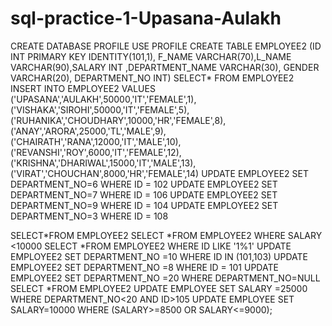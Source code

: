 # sql-practice-1-Upasana-Aulakh
CREATE DATABASE PROFILE
USE PROFILE 
CREATE TABLE EMPLOYEE2
(ID INT PRIMARY KEY IDENTITY(101,1), F_NAME VARCHAR(70),L_NAME VARCHAR(90),SALARY INT ,DEPARTMENT_NAME VARCHAR(30), GENDER VARCHAR(20),
DEPARTMENT_NO INT)
SELECT* FROM EMPLOYEE2
INSERT INTO EMPLOYEE2 VALUES 
('UPASANA','AULAKH',50000,'IT','FEMALE',1),
('VISHAKA','SIROHI',50000,'IT','FEMALE',5),
('RUHANIKA','CHOUDHARY',10000,'HR','FEMALE',8),
('ANAY','ARORA',25000,'TL','MALE',9),
('CHAIRATH','RANA',12000,'IT','MALE',10),
('REVANSHI','ROY',6000,'IT','FEMALE',12),
('KRISHNA','DHARIWAL',15000,'IT','MALE',13),
('VIRAT','CHOUCHAN',8000,'HR','FEMALE',14)
UPDATE EMPLOYEE2 SET DEPARTMENT_NO=6 WHERE ID = 102 
UPDATE EMPLOYEE2 SET DEPARTMENT_NO=7 WHERE ID = 106 
UPDATE EMPLOYEE2 SET DEPARTMENT_NO=9 WHERE ID = 104
UPDATE EMPLOYEE2 SET DEPARTMENT_NO=3 WHERE ID = 108 

SELECT*FROM EMPLOYEE2
SELECT *FROM EMPLOYEE2 WHERE SALARY <10000
SELECT *FROM EMPLOYEE2 WHERE  ID LIKE '1%1'
UPDATE EMPLOYEE2 SET DEPARTMENT_NO =10 WHERE ID IN (101,103)
UPDATE EMPLOYEE2 SET DEPARTMENT_NO =8 WHERE ID = 101
UPDATE EMPLOYEE2 SET DEPARTMENT_NO =20 WHERE DEPARTMENT_NO=NULL
SELECT *FROM EMPLOYEE2
UPDATE EMPLOYEE SET SALARY =25000 WHERE DEPARTMENT_NO<20 AND ID>105
UPDATE EMPLOYEE SET SALARY=10000 WHERE (SALARY>=8500 OR SALARY<=9000);
